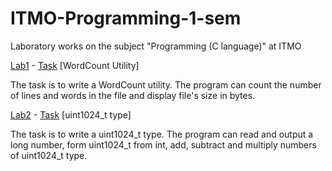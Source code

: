 # ITMO-Programming-1-sem

Laboratory works on the subject "Programming (C language)" at ITMO

[Lab1](https://github.com/shvetsovart/ITMO-Programming-1-sem/blob/lab1/lab1.c "Lab1") - [Task](Amz-Algorithm=AWS4-HMAC-SHA256&X-Amz-Credential=AKIAT73L2G45O3KS52Y5%2F20211111%2Fus-west-2%2Fs3%2Faws4_request&X-Amz-Date=20211111T101702Z&X-Amz-Expires=86400&X-Amz-Signature=70582cf8e1b811f2b6cf809efdacabbcee1df5305c466d232834abce5441b92a&X-Amz-SignedHeaders=host&response-content-disp "Task") [WordCount Utility]

The task is to write a WordCount utility. The program can count the number of lines and words in the file and display file's size in bytes.

[Lab2](https://github.com/shvetsovart/ITMO-Programming-1-sem/blob/lab2/lab2.cpp "Lab2") - [Task](https://s3.us-west-2.amazonaws.com/secure.notion-static.com/8a694eb1-d579-4f7a-bc6b-a3ecf4e9ad4b/C.___2._uint1024_t.pdf?X-Amz-Algorithm=AWS4-HMAC-SHA256&X-Amz-Credential=AKIAT73L2G45O3KS52Y5%2F20211111%2Fus-west-2%2Fs3%2Faws4_request&X-Amz-Date=20211111T103333Z&X-Amz-Expires=86400&X-Amz-Signature=d90a4bea8dc2340a8301d9f43419d313da82cb1f2a230b8b42fb7a6b947fd25e&X-Amz-SignedHeaders=host&response-content-disposition=filename%20%3D%22C.%2520%25D0%259B%25D0%25B0%25D0%25B1%25D0%25BE%25D1%2580%25D0%25B0%25D1%2582%25D0%25BE%25D1%2580%25D0%25BD%25D0%25B0%25D1%258F%2520%25D1%2580%25D0%25B0%25D0%25B1%25D0%25BE%25D1%2582%25D0%25B0%25202.%2520uint1024_t.pdf%22 "Task") [uint1024_t type]

The task is to write a uint1024_t type. The program can read and output a long number, form uint1024_t from int, add, subtract and multiply numbers of uint1024_t type.
